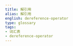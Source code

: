 ```yaml
---
title: 解引用
alias: 解引用
english: dereference-operator
type: glossary
tags:
- 词汇表
- dereference-operator
---
```

